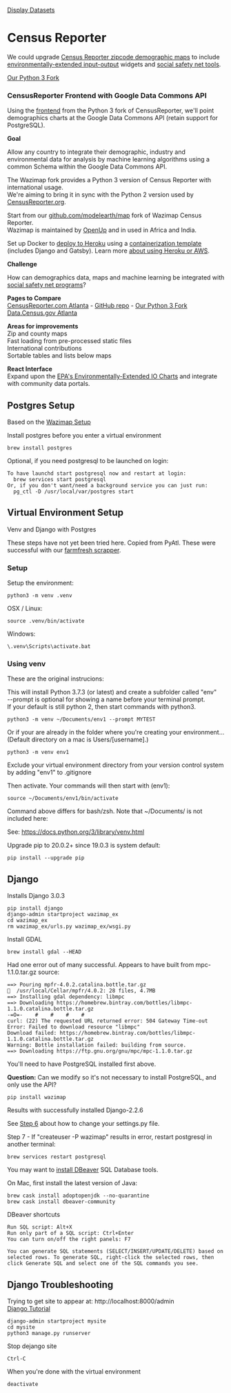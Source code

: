 [Display Datasets](../../../localsite/info/data) 

# Census Reporter  

We could upgrade [Census Reporter zipcode demographic maps](https://censusreporter.org/profiles/86000US30308-30308/) to include [environmentally-extended input-output](../../../io/charts/) widgets 
and [social safety net tools](https://www.codeforamerica.org/features/bringing-social-safety-net-benefits-online/).  

[Our Python 3 Fork](https://github.com/modelearth/map)  

### CensusReporter Frontend with Google Data Commons API
 
Using the [frontend](https://censusreporter.org/profiles/16000US1304000-atlanta-ga/) from the Python 3 fork of CensusReporter, we'll point demographics charts at the Google Data Commons API (retain support for PostgreSQL).  

**Goal**

Allow any country to integrate their demographic, industry and environmental data for analysis by machine learning algorithms using a common Schema within the Google Data Commons API.  

The Wazimap fork provides a Python 3 version of Census Reporter with international usage.  
We're aiming to bring it in sync with the Python 2 version used by [CensusReporter.org](https://CensusReporter.org).  

Start from our [github.com/modelearth/map](https://github.com/modelearth/map) fork of Wazimap Census Reporter.  
Wazimap is maintained by [OpenUp](https://openup.org.za/) and in used in Africa and India.  

<!--
Place Wazimap fork of CensusReporter into a [Python Docker container](https://hub.docker.com/_/python) for easier install.  
Place Census Reporter database into [PostgreSQL Docker container](https://hub.docker.com/_/postgres) with files for Docker secrets.
-->

Set up Docker to [deploy to Heroku](https://github.com/datamade/how-to/blob/master/heroku/deploy-a-django-app.md) using a [containerization template](https://github.com/datamade/how-to/tree/master/docker/templates) (includes Django and Gatsby). Learn more [about using Heroku or AWS](https://datamade.us/blog/why-were-switching-to-heroku/).  

**Challenge**  

How can demographics data, maps and machine learning be integrated with [social safety net programs](https://www.codeforamerica.org/features/bringing-social-safety-net-benefits-online/)?
 
**Pages to Compare**  
[CensusReporter.com Atlanta](https://censusreporter.org/profiles/16000US1304000-atlanta-ga/) - [GitHub repo](https://github.com/censusreporter/censusreporter) - [Our Python 3 Fork](https://github.com/modelearth/map)  
[Data.Census.gov Atlanta](https://data.census.gov/cedsci/profile?g=1600000US1304000)  

**Areas for improvements**  
Zip and county maps  
Fast loading from pre-processed static files  
International contributions  
Sortable tables and lists below maps  

**React Interface**  
Expand upon the [EPA's Environmentally-Extended IO Charts](../../../io/charts/) and integrate with community data portals.  



## Postgres Setup


Based on the [Wazimap Setup](https://wazimap.readthedocs.io/en/latest/started.html)  

Install postgres before you enter a virtual environment

	brew install postgres

Optional, if you need postgresql to be launched on login:

	To have launchd start postgresql now and restart at login:
	  brew services start postgresql
	Or, if you don't want/need a background service you can just run:
	  pg_ctl -D /usr/local/var/postgres start



## Virtual Environment Setup

Venv and Django with Postgres

These steps have not yet been tried here. Copied from PyAtl. These were successful with our [farmfresh scrapper](../../farmfresh/).  

### Setup

Setup the environment:

`python3 -m venv .venv`

OSX / Linux:

`source .venv/bin/activate`

Windows:

`\.venv\Scripts\activate.bat`


### Using venv

These are the original instrucions:  


This will install Python 3.7.3 (or latest) and create a subfolder called "env"   
--prompt is optional for showing a name before your terminal prompt.  
If your default is still python 2, then start commands with python3.  
<!-- Loren added 3 to python 3 below, just in case -->

	python3 -m venv ~/Documents/env1 --prompt MYTEST

Or if your are already in the folder where you're creating your environment...  
(Default directory on a mac is Users/[username].)  

	python3 -m venv env1

Exclude your virtual environment directory from your version control system by adding "env1" to .gitignore

Then activate. Your commands will then start with (env1):

	source ~/Documents/env1/bin/activate

Command above differs for bash/zsh. Note that \~/Documents/ is not included here:  

See: https://docs.python.org/3/library/venv.html  

Upgrade pip to 20.0.2+ since 19.0.3 is system default:

	pip install --upgrade pip

## Django

Installs Django 3.0.3

	pip install django
	django-admin startproject wazimap_ex
	cd wazimap_ex
	rm wazimap_ex/urls.py wazimap_ex/wsgi.py

Install GDAL

	brew install gdal --HEAD

Had one error out of many successful. Appears to have built from mpc-1.1.0.tar.gz source:

	==> Pouring mpfr-4.0.2.catalina.bottle.tar.gz
	🍺  /usr/local/Cellar/mpfr/4.0.2: 28 files, 4.7MB
	==> Installing gdal dependency: libmpc
	==> Downloading https://homebrew.bintray.com/bottles/libmpc-1.1.0.catalina.bottle.tar.gz
	-=O=-    #    #    #    #                                                     
	curl: (22) The requested URL returned error: 504 Gateway Time-out
	Error: Failed to download resource "libmpc"
	Download failed: https://homebrew.bintray.com/bottles/libmpc-1.1.0.catalina.bottle.tar.gz
	Warning: Bottle installation failed: building from source.
	==> Downloading https://ftp.gnu.org/gnu/mpc/mpc-1.1.0.tar.gz

You'll need to have PostgreSQL installed first above.  

**Question:** Can we modify so it's not necessary to install PostgreSQL, and only use the API?  

	pip install wazimap

Results with successfully installed Django-2.2.6

See [Step 6](https://wazimap.readthedocs.io/en/latest/started.html) about how to change your settings.py file.

Step 7 - If "createuser -P wazimap" results in error, restart postgresql in another terminal:  

	brew services restart postgresql


<!-- superuser helix p: helix1 -->

You may want to [install DBeaver](https://dbeaver.io/download/) SQL Database tools.  

On Mac, first  install the latest version of Java:  

	brew cask install adoptopenjdk --no-quarantine
	brew cask install dbeaver-community

<!--
	If unable to open DBeaver app, try
	brew cask install adoptopenjdk --no-quarantine

	Source:
	https://github.com/AdoptOpenJDK/homebrew-openjdk/issues/267
-->

DBeaver shortcuts

	Run SQL script: Alt+X
	Run only part of a SQL script: Ctrl+Enter
	You can turn on/off the right panels: F7

	You can generate SQL statements (SELECT/INSERT/UPDATE/DELETE) based on selected rows. To generate SQL, right-click the selected rows, then click Generate SQL and select one of the SQL commands you see.


## Django Troubleshooting

Trying to get site to appear at: http://localhost:8000/admin  
[Django Tutorial](https://docs.djangoproject.com/en/3.0/intro/tutorial01/)

	django-admin startproject mysite
	cd mysite
	python3 manage.py runserver

Stop dejango site

	Ctrl-C

When you're done with the virtual environment

	deactivate